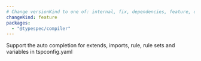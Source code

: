 ```yaml
---
# Change versionKind to one of: internal, fix, dependencies, feature, deprecation, breaking
changeKind: feature
packages:
  - "@typespec/compiler"
---
```


Support the auto completion for extends, imports, rule, rule sets and variables in tspconfig.yaml
